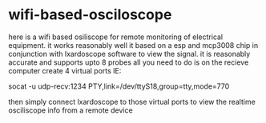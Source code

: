 # wifi-based-osciloscope
here is a wifi based osiliscope for remote monitoring of electrical equipment. it works reasonably well it based on a esp and mcp3008 chip in conjunction with lxardoscope software to view the signal.
it is reasonably accurate  and supports  upto  8 probes
 all you need to do is on the recieve computer create 4 virtual ports IE:
 
 socat -u udp-recv:1234 PTY,link=/dev/ttyS18,group=tty,mode=770  
 
 then simply connect lxardoscope to those virtual ports  to view the realtime osciliscope info from a remote device
 
